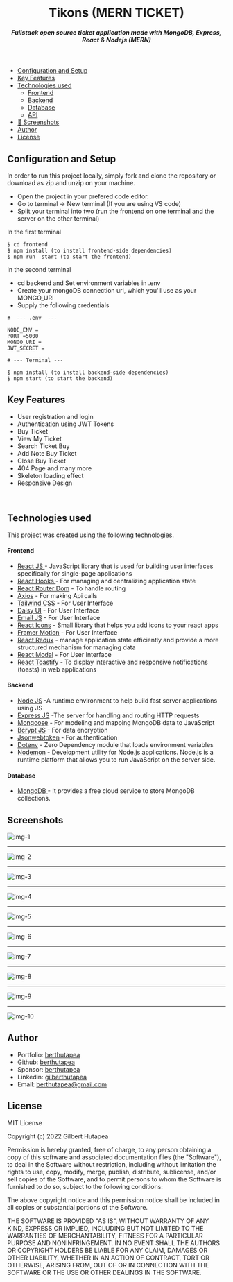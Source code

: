 <H1 align ="center" >Tikons (MERN TICKET)  </h1>
<h5  align ="center"> 
Fullstack open source ticket application made with MongoDB, Express, React & Nodejs (MERN) </h5>
<br/>

  * [Configuration and Setup](#configuration-and-setup)
  * [Key Features](#key-features)
  * [Technologies used](#technologies-used)
      - [Frontend](#frontend)
      - [Backend](#backend)
      - [Database](#database)
      - [API](#api)
  * [📸 Screenshots](#screenshots)
  * [Author](#author)
  * [License](#license)

## Configuration and Setup

In order to run this project locally, simply fork and clone the repository or download as zip and unzip on your machine.

- Open the project in your prefered code editor.
- Go to terminal -> New terminal (If you are using VS code)
- Split your terminal into two (run the frontend on one terminal and the server on the other terminal)

In the first terminal

```
$ cd frontend
$ npm install (to install frontend-side dependencies)
$ npm run  start (to start the frontend)
```

In the second terminal

- cd backend and Set environment variables in .env
- Create your mongoDB connection url, which you'll use as your MONGO_URI
- Supply the following credentials

```
#  --- .env  ---

NODE_ENV =
PORT =5000
MONGO_URI =
JWT_SECRET =

```

```
# --- Terminal ---

$ npm install (to install backend-side dependencies)
$ npm start (to start the backend)
```

##  Key Features

- User registration and login
- Authentication using JWT Tokens
- Buy Ticket
- View My Ticket
- Search Ticket Buy
- Add Note Buy Ticket
- Close Buy Ticket
- 404 Page and many more
- Skeleton loading effect
- Responsive Design

<br/>

##  Technologies used

This project was created using the following technologies.

####  Frontend 

- [React JS ](https://www.npmjs.com/package/react) - JavaScript library that is used for building user interfaces specifically for single-page applications
- [React Hooks  ](https://reactjs.org/docs/hooks-intro.html) - For managing and centralizing application state
- [React Router Dom](https://www.npmjs.com/package/react-router-dom) - To handle routing
- [Axios](https://www.npmjs.com/package/axios) - For making Api calls
- [Tailwind CSS](https://tailwindcss.com/) - For User Interface
- [Daisy UI](https://daisyui.com/docs/changelog/) - For User Interface
- [Email JS](https://www.emailjs.com/) - For User Interface
- [React Icons](https://react-icons.github.io/react-icons/) - Small library that helps you add icons  to your react apps
- [Framer Motion](https://www.framer.com/motion/) - For User Interface
- [React Redux](https://react-redux.js.org/) - manage application state efficiently and provide a more structured mechanism for managing data
- [React Modal](https://www.npmjs.com/package/react-modal) - For User Interface
- [React Toastify](https://www.npmjs.com/package/react-toastify) - To display interactive and responsive notifications (toasts) in web applications

####  Backend 

- [Node JS](https://nodejs.org/en/) -A runtime environment to help build fast server applications using JS
- [Express JS](https://www.npmjs.com/package/express) -The server for handling and routing HTTP requests
- [Mongoose](https://mongoosejs.com/) - For modeling and mapping MongoDB data to JavaScript
- [Bcrypt JS](https://www.npmjs.com/package/bcryptjs) - For data encryption
- [Jsonwebtoken](https://www.npmjs.com/package/jsonwebtoken) - For authentication
- [Dotenv](https://www.npmjs.com/package/dotenv) - Zero Dependency module that loads environment variables
- [Nodemon](https://nodemon.io/) - Development utility for Node.js applications. Node.js is a runtime platform that allows you to run JavaScript on the server side.

####  Database 

 - [MongoDB ](https://www.mongodb.com/) - It provides a free cloud service to store MongoDB collections.
 
 ##  Screenshots 
 
![img-1](https://github.com/berthutapea/mern-ticket/assets/111676859/0faeefcb-d55d-4be3-a954-fec973dc8599)
---- -
![img-2](https://github.com/berthutapea/mern-ticket/assets/111676859/e94efd6b-5c82-4e54-af16-feaf5b9aee7d)
--- - 
![img-3](https://github.com/berthutapea/mern-ticket/assets/111676859/35da1ca1-ec0e-4099-9f2f-28e1ffaf2fd2)
--- - 
![img-4](https://github.com/berthutapea/mern-ticket/assets/111676859/b73bec23-6ddf-484a-9dcb-09e9b2e8ec65)
--- - 
![img-5](https://github.com/berthutapea/mern-ticket/assets/111676859/2d4f71c4-9945-47b1-8d6a-6c00eca67f16)
--- - 
![img-6](https://github.com/berthutapea/mern-ticket/assets/111676859/5d4818d5-8835-4b33-ae13-4ff811ad2eca)
--- - 
![img-7](https://github.com/berthutapea/mern-ticket/assets/111676859/de40e3b1-e406-4aa0-abf2-d69130e69b1a)
--- - 
![img-8](https://github.com/berthutapea/mern-ticket/assets/111676859/f206c724-b0a5-472b-ad75-0b50c8b915b8)
--- - 
![img-9](https://github.com/berthutapea/mern-ticket/assets/111676859/45fc4624-1302-4ec8-9a9b-05214208087e)
--- - 
![img-10](https://github.com/berthutapea/mern-ticket/assets/111676859/dcb457e3-3656-46dc-82da-47dd8bb34044)

## Author
- Portfolio: [berthutapea](https://berthutapea.vercel.app/)
- Github: [berthutapea](https://github.com/berthutapea)
- Sponsor: [berthutapea](https://saweria.co/berthutapea)
- Linkedin: [gilberthutapea](https://www.linkedin.com/in/gilberthutapea/)
- Email: [berthutapea@gmail.com](mailto:berthutapea@gmail.com)

## License

MIT License

Copyright (c) 2022 Gilbert Hutapea

Permission is hereby granted, free of charge, to any person obtaining a copy
of this software and associated documentation files (the "Software"), to deal
in the Software without restriction, including without limitation the rights
to use, copy, modify, merge, publish, distribute, sublicense, and/or sell
copies of the Software, and to permit persons to whom the Software is
furnished to do so, subject to the following conditions:

The above copyright notice and this permission notice shall be included in all
copies or substantial portions of the Software.

THE SOFTWARE IS PROVIDED "AS IS", WITHOUT WARRANTY OF ANY KIND, EXPRESS OR
IMPLIED, INCLUDING BUT NOT LIMITED TO THE WARRANTIES OF MERCHANTABILITY,
FITNESS FOR A PARTICULAR PURPOSE AND NONINFRINGEMENT. IN NO EVENT SHALL THE
AUTHORS OR COPYRIGHT HOLDERS BE LIABLE FOR ANY CLAIM, DAMAGES OR OTHER
LIABILITY, WHETHER IN AN ACTION OF CONTRACT, TORT OR OTHERWISE, ARISING FROM,
OUT OF OR IN CONNECTION WITH THE SOFTWARE OR THE USE OR OTHER DEALINGS IN THE
SOFTWARE.
